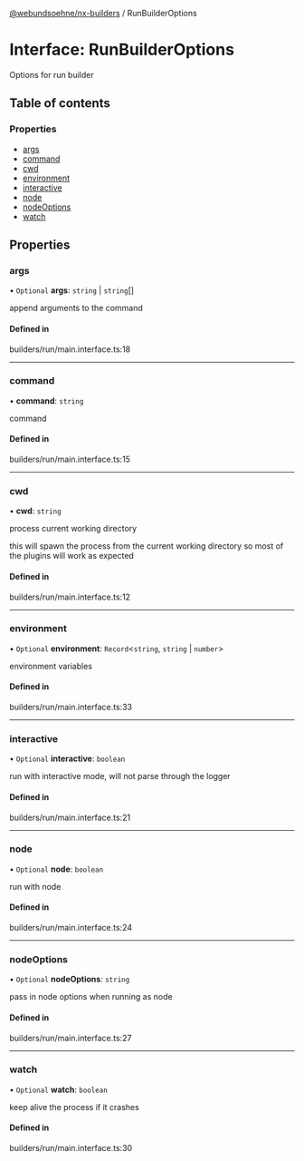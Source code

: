 [@webundsoehne/nx-builders](../README.md) / RunBuilderOptions

# Interface: RunBuilderOptions

Options for run builder

## Table of contents

### Properties

- [args](RunBuilderOptions.md#args)
- [command](RunBuilderOptions.md#command)
- [cwd](RunBuilderOptions.md#cwd)
- [environment](RunBuilderOptions.md#environment)
- [interactive](RunBuilderOptions.md#interactive)
- [node](RunBuilderOptions.md#node)
- [nodeOptions](RunBuilderOptions.md#nodeoptions)
- [watch](RunBuilderOptions.md#watch)

## Properties

### args

• `Optional` **args**: `string` \| `string`[]

append arguments to the command

#### Defined in

builders/run/main.interface.ts:18

___

### command

• **command**: `string`

command

#### Defined in

builders/run/main.interface.ts:15

___

### cwd

• **cwd**: `string`

process current working directory

this will spawn the process from the current working directory so most of the plugins will work as expected

#### Defined in

builders/run/main.interface.ts:12

___

### environment

• `Optional` **environment**: `Record`<`string`, `string` \| `number`\>

environment variables

#### Defined in

builders/run/main.interface.ts:33

___

### interactive

• `Optional` **interactive**: `boolean`

run with interactive mode, will not parse through the logger

#### Defined in

builders/run/main.interface.ts:21

___

### node

• `Optional` **node**: `boolean`

run with node

#### Defined in

builders/run/main.interface.ts:24

___

### nodeOptions

• `Optional` **nodeOptions**: `string`

pass in node options when running as node

#### Defined in

builders/run/main.interface.ts:27

___

### watch

• `Optional` **watch**: `boolean`

keep alive the process if it crashes

#### Defined in

builders/run/main.interface.ts:30
